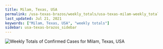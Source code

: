 ```yaml
---
title: Milam, Texas, USA
permalink: /usa-texas-brazos/weekly_totals/usa-texas-milam-weekly_totals.html
last_updated: Jul 21, 2021
keywords: ["Milam, Texas, USA", "weekly totals"]
sidebar: usa-texas-brazos_sidebar
---
```


![Weekly Totals of Confirmed Cases for Milam, Texas, USA](/covid_tracker/images/graphs/usa-texas-milam-weekly_totals_graph.png)

